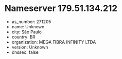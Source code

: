 # Nameserver 179.51.134.212

* as_number: 271205
* name: Unknown
* city: São Paulo
* country: BR
* organization: MEGA FIBRA INFINITY LTDA
* version: Unknown
* dnssec: false
